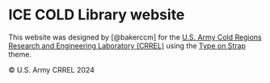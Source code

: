 # ICE COLD Library website

This website was designed by [@bakerccm] for the [U.S. Army Cold Regions Research and Engineering Laboratory (CRREL)](https://www.erdc.usace.army.mil/Locations/CRREL/) using the [Type on Strap](https://github.com/sylhare/Type-on-Strap) theme.

&copy; U.S. Army CRREL 2024
